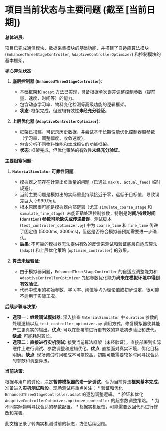# 项目当前状态与主要问题 (截至 [当前日期])

**总体进展:**

项目已完成通信模块、数据采集模块的基础功能，并搭建了自适应算法模块 (`EnhancedThreeStageController`, `AdaptiveControllerOptimizer`) 和控制模块的基本框架。

**核心算法状态:**

1.  **底层控制器 (`EnhancedThreeStageController`)**:
    *   基础框架和 `adapt` 方法已实现，具备根据单次误差调整控制参数（提前量、速度、时间等）的能力。
    *   包含动态学习率、物料变化检测等高级功能的逻辑框架。
    *   **状态**: 框架完成，但逻辑有效性**未经充分验证**。

2.  **上层优化器 (`AdaptiveControllerOptimizer`)**:
    *   框架已搭建，可记录历史数据，并尝试基于长期性能优化控制器超参数（学习率、调整幅度、收敛速度）。
    *   包含分析不同物料性能和生成报告的功能框架。
    *   **状态**: 框架完成，但优化策略的有效性**未经充分验证**。

**主要阻塞问题:**

1.  **`MaterialSimulator` 可靠性问题**:
    *   模拟器之前存在计算出负重量的问题（已通过 `max(0, actual_feed)` 临时规避）。
    *   当前主要问题是模拟出的实际重量持续接近于零，远低于目标值，导致误差巨大 (-999.9g)。
    *   根本原因很可能是模拟器内部逻辑（尤其 `simulate_coarse_stage` 和 `simulate_fine_stage`）未能正确处理控制参数，特别是**时间/持续时间 (`duration`) 参数可能缺失或传递错误**。测试脚本 (`test_controller_optimizer.py`) 中为 `coarse_time` 和 `fine_time` 传递了固定值 (5000ms, 3000ms)，但这是否符合模拟器预期需要进一步确认。
    *   **后果**: 不可靠的模拟器无法提供有效的反馈来测试和验证底层自适应算法 (`adapt`) 和上层优化策略 (`optimize_controller`) 的效果。

2.  **算法未经验证**:
    *   由于模拟器问题，`EnhancedThreeStageController` 的自适应调整能力和 `AdaptiveControllerOptimizer` 的超参数优化能力**尚未在模拟环境中得到有效验证**。
    *   代码中使用的初始参数、学习率、阈值等均为理论值或初步设定，很可能不适用于实际工况。

**后续步骤与决策:**

*   **选项一：继续调试模拟器**: 深入排查 `MaterialSimulator` 中 `duration` 参数的处理逻辑以及 `test_controller_optimizer.py` 调用方式，修复模拟器使其能产生更真实的输出。**优点**: 可以在部署前进行更有效的算法初步验证和迭代。**缺点**: 可能耗时较长。
*   **选项二：直接进行实机测试**: 接受当前算法框架（未经验证），直接部署到实际硬件上进行调试、参数调整和逻辑优化。**优点**: 直接面对真实环境，优化目标明确。**缺点**: 现场调试时间和成本可能较高，初期可能需要较多时间寻找合适的参数和调整算法。

**当前决策:**

根据与用户的讨论，决定**暂停模拟器的进一步调试**，认为当前算法**框架基本完成**，准备进入**实机测试阶段**。现场测试将重点关注：
    *   验证和优化 `EnhancedThreeStageController.adapt` 的逐包调整逻辑。
    *   验证和优化 `AdaptiveControllerOptimizer.optimize_controller` 的超参数调整策略。
    *   为不同实际物料寻找合适的参数配置。
    *   根据实机反馈，可能需要返回代码进行修改和完善。

此文档记录了转向实机测试前的状态，方便后续回顾。 